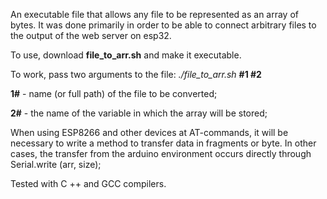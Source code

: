 An executable file that allows any file to be represented as an array of bytes.
It was done primarily in order to be able to connect arbitrary files to the output of the web server on esp32.



To use, download **file_to_arr.sh** and make it executable.


To work, pass two arguments to the file: *./file_to_arr.sh* **#1 #2**

**1#** - name (or full path) of the file to be converted;

**2#** - the name of the variable in which the array will be stored;




When using ESP8266 and other devices at AT-commands, it will be necessary to write a method to transfer data in fragments or byte.
In other cases, the transfer from the arduino environment occurs directly through Serial.write (arr, size);


Tested with C ++ and GCC compilers.

